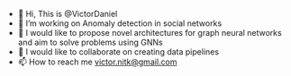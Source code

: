- 👋 Hi, This is @VictorDaniel
- 👀 I’m working on Anomaly detection in social networks 
- 🌱 I would like to propose novel architectures for graph neural networks and aim to solve problems using GNNs
- 💞️ I would like to collaborate on creating data pipelines
- 📫 How to reach me victor.nitk@gmail.com

<!---
victordaniel/victordaniel is a ✨ special ✨ repository because its `README.md` (this file) appears on your GitHub profile.
You can click the Preview link to take a look at your changes.
--->
